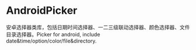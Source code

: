 # AndroidPicker
安卓选择器类库，包括日期时间选择器、一二三级联动选择器、颜色选择器、文件目录选择器。Picker for android, include date&amp;time/option/color/file&amp;directory.
